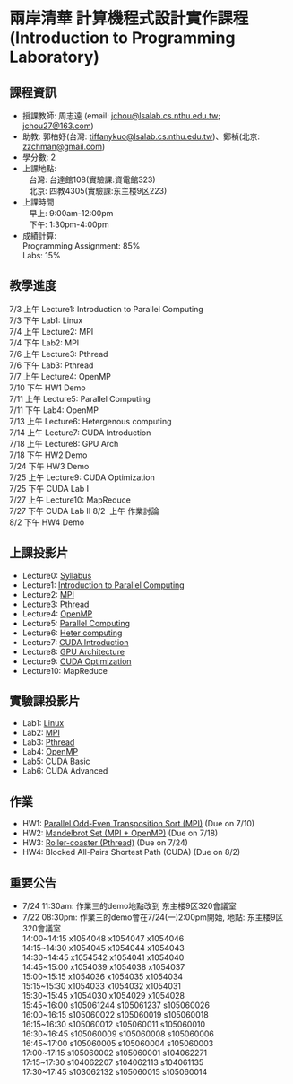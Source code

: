# 兩岸清華 計算機程式設計實作課程  (Introduction to Programming Laboratory) 

## 課程資訊
- 授課教師: 周志遠 (email: jchou@lsalab.cs.nthu.edu.tw; jchou27@163.com)  
- 助教: 郭柏妤(台灣: tiffanykuo@lsalab.cs.nthu.edu.tw)、鄭禎(北京: zzchman@gmail.com)  
- 學分數: 2  
- 上課地點:  
    台灣: 台達館108(實驗課:資電館323)  
    北京: 四教4305(實驗課:东主楼9区223)  
- 上課時間  
    早上: 9:00am-12:00pm  
    下午: 1:30pm-4:00pm  
- 成績計算:   
  Programming Assignment: 85%  
  Labs: 15%  

## 教學進度
7/3  上午	Lecture1: Introduction to Parallel Computing  
7/3  下午	Lab1: Linux  
7/4  上午	Lecture2: MPI  
7/4  下午	Lab2: MPI  
7/6  上午	Lecture3: Pthread  
7/6  下午	Lab3: Pthread  
7/7  上午	Lecture4: OpenMP  
7/10 下午	HW1 Demo  
7/11 上午	Lecture5: Parallel Computing  
7/11 下午	Lab4: OpenMP  
7/13 上午	Lecture6: Hetergenous computing  
7/14 上午	Lecture7: CUDA Introduction  
7/18 上午	Lecture8: GPU Arch  
7/18 下午	HW2 Demo  
7/24 下午	HW3 Demo  
7/25 上午	Lecture9: CUDA Optimization  
7/25 下午	CUDA Lab I  
7/27 上午	Lecture10: MapReduce  
7/27 下午	CUDA Lab II
8/2  上午 作業討論  
8/2  下午	HW4 Demo  


## 上課投影片
- Lecture0: [Syllabus](syllabus.pdf)  
- Lecture1: [Introduction to Parallel Computing](Chap1_Intro.pdf)  
- Lecture2: [MPI](Chap2_MPI.pdf)  
- Lecture3: [Pthread](Chap3_Pthread.pdf)  
- Lecture4: [OpenMP](Chap4_OpenMP.pdf)  
- Lecture5: [Parallel Computing](Chap5_Parallel_Computing.pdf)  
- Lecture6: [Heter computing](Chap6_Heter_Computing.pdf)  
- Lecture7: [CUDA Introduction](Chap7_Intro.pdf)  
- Lecture8: [GPU Architecture](Chap8_GPU_Arch.pdf)  
- Lecture9: [CUDA Optimization](Chap9_CUDA_Optimization.pdf)  
- Lecture10: MapReduce

## 實驗課投影片
- Lab1: [Linux](IPL2017-lab1-linux.pdf)  
- Lab2: [MPI](IPL2017-lab2-MPI.pdf)  
- Lab3: [Pthread](IPL2017-lab3-Pthread.pdf)  
- Lab4: [OpenMP](IPL2017-lab4-Openmp.pdf)  
- Lab5: CUDA Basic  
- Lab6: CUDA Advanced

## 作業
- HW1: [Parallel Odd-Even Transposition Sort (MPI)](IPL_2017_HW1.pdf) (Due on 7/10)  
- HW2: [Mandelbrot Set (MPI + OpenMP)](IPL_2017_HW2.pdf) (Due on 7/18)   
- HW3: [Roller-coaster (Pthread)](IPL_2017_HW3.pdf) (Due on 7/24)    
- HW4: Blocked All-Pairs Shortest Path (CUDA)  (Due on 8/2)  

## 重要公告
- 7/24 11:30am: 作業三的demo地點改到 东主楼9区320會議室
- 7/22 08:30pm: 作業三的demo會在7/24(一)2:00pm開始, 地點: 东主楼9区320會議室    
14:00~14:15	x1054048	x1054047	x1054046  
14:15~14:30	x1054045	x1054044	x1054043  
14:30~14:45	x1054542	x1054041	x1054040  
14:45~15:00	x1054039	x1054038	x1054037  
15:00~15:15	x1054036	x1054035	x1054034  
15:15~15:30	x1054033	x1054032	x1054031  
15:30~15:45	x1054030	x1054029	x1054028  
15:45~16:00	s105061244	s105061237	s105060026  
16:00~16:15	s105060022	s105060019	s105060018  
16:15~16:30	s105060012	s105060011	s105060010  
16:30~16:45	s105060009	s105060008	s105060006  
16:45~17:00	s105060005	s105060004	s105060003  
17:00~17:15	s105060002	s105060001	s104062271  
17:15~17:30	s104062207	s104062113	s104061135  
17:30~17:45	s103062132	s105060015	s105060014  

